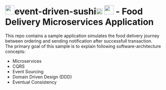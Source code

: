 # <img src="https://icons-for-free.com/iconfiles/png/512/sushi-1320568027512378083.png" width="30" height="30">event-driven-sushi<img src="https://cdn0.iconfinder.com/data/icons/linkedin-ui-colored/48/JD-13-512.png" height="20" width="20"> <img src="https://icon-library.com/images/delivery-icon-png/delivery-icon-png-29.jpg" width="30"> - Food Delivery Microservices Application
This repo contains a sample application simulates the food delivery journey between ordering and sending notification after successfull transaction. The primary goal of this sample is to explain following software-architecture concepts:  
* Microservices  
* CQRS  
* Event Sourcing  
* Domain Driven Design (DDD)  
* Eventual Consistency  
